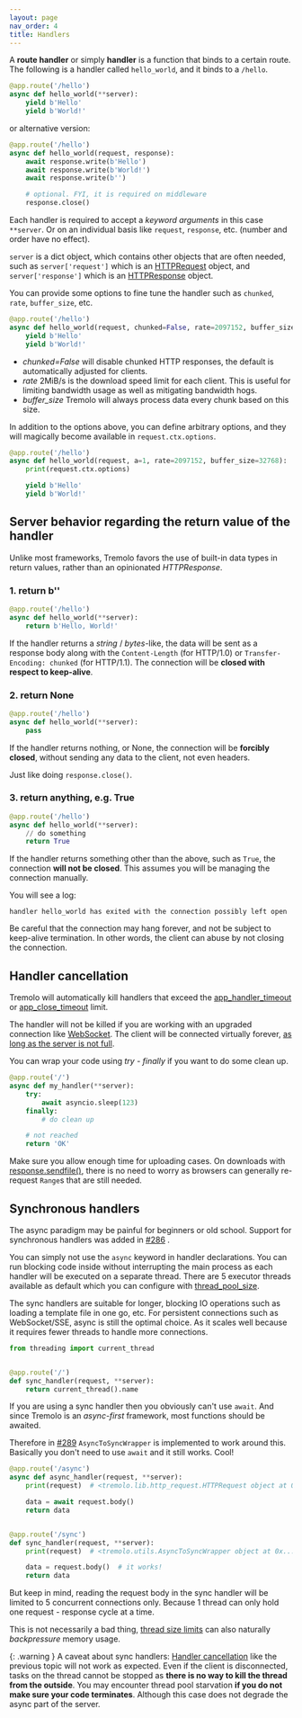 ```yaml
---
layout: page
nav_order: 4
title: Handlers
---
```


A **route handler** or simply **handler** is a function that binds to a certain route. The following is a handler called `hello_world`, and it binds to a `/hello`.

```python
@app.route('/hello')
async def hello_world(**server):
    yield b'Hello'
    yield b'World!'
```

or alternative version:

```python
@app.route('/hello')
async def hello_world(request, response):
    await response.write(b'Hello')
    await response.write(b'World!')
    await response.write(b'')

    # optional. FYI, it is required on middleware
    response.close()
```


Each handler is required to accept a *keyword arguments* in this case `**server`. Or on an individual basis like `request`, `response`, etc. (number and order have no effect).

`server` is a dict object, which contains other objects that are often needed, such as `server['request']` which is an [HTTPRequest](https://nggit.github.io/tremolo-docs/request.html) object, and `server['response']` which is an [HTTPResponse](https://nggit.github.io/tremolo-docs/response.html) object.

You can provide some options to fine tune the handler such as `chunked`, `rate`, `buffer_size`, etc.

```python
@app.route('/hello')
async def hello_world(request, chunked=False, rate=2097152, buffer_size=32768):
    yield b'Hello'
    yield b'World!'
```

* *chunked=False* will disable chunked HTTP responses, the default is automatically adjusted for clients.
* *rate* 2MiB/s is the download speed limit for each client. This is useful for limiting bandwidth usage as well as mitigating bandwidth hogs.
* *buffer_size* Tremolo will always process data every chunk based on this size.

In addition to the options above, you can define arbitrary options, and they will magically become available in `request.ctx.options`.

```python
@app.route('/hello')
async def hello_world(request, a=1, rate=2097152, buffer_size=32768):
    print(request.ctx.options)

    yield b'Hello'
    yield b'World!'
```

## Server behavior regarding the return value of the handler
Unlike most frameworks, Tremolo favors the use of built-in data types in return values, rather than an opinionated *HTTPResponse*.

### 1. return b''
```python
@app.route('/hello')
async def hello_world(**server):
    return b'Hello, World!'
```
If the handler returns a *string* / *bytes*-like, the data will be sent as a response body along with the `Content-Length` (for HTTP/1.0) or `Transfer-Encoding: chunked` (for HTTP/1.1).
The connection will be **closed with respect to keep-alive**.

### 2. return None
```python
@app.route('/hello')
async def hello_world(**server):
    pass
```
If the handler returns nothing, or None, the connection will be **forcibly closed**, without sending any data to the client, not even headers.

Just like doing `response.close()`.

### 3. return anything, e.g. True
```python
@app.route('/hello')
async def hello_world(**server):
    // do something
    return True
```
If the handler returns something other than the above, such as `True`, the connection **will not be closed**.
This assumes you will be managing the connection manually.

You will see a log:
```
handler hello_world has exited with the connection possibly left open
```
Be careful that the connection may hang forever, and not be subject to keep-alive termination.
In other words, the client can abuse by not closing the connection.

## Handler cancellation
Tremolo will automatically kill handlers that exceed the [app_handler_timeout](/tremolo-docs/configuration.html#app_handler_timeout) or [app_close_timeout](/tremolo-docs/configuration.html#app_close_timeout) limit.

The handler will not be killed if you are working with an upgraded connection like [WebSocket](/tremolo-docs/reference/websocket/). The client will be connected virtually forever, [as long as the server is not full](https://github.com/nggit/tremolo/discussions/276).

You can wrap your code using *try - finally* if you want to do some clean up.
```python
@app.route('/')
async def my_handler(**server):
    try:
        await asyncio.sleep(123)
    finally:
        # do clean up

    # not reached
    return 'OK'

```

Make sure you allow enough time for uploading cases. On downloads with [response.sendfile()](/tremolo-docs/resumable-downloads.html), there is no need to worry as browsers can generally re-request `Range`s that are still needed.

## Synchronous handlers
The async paradigm may be painful for beginners or old school. Support for synchronous handlers was added in [#286](https://github.com/nggit/tremolo/pull/286) .

You can simply not use the `async` keyword in handler declarations. You can run blocking code inside without interrupting the main process as each handler will be executed on a separate thread. There are 5 executor threads available as default which you can configure with [thread_pool_size](/tremolo-docs/configuration.html#thread_pool_size).

The sync handlers are suitable for longer, blocking IO operations such as loading a template file in one go, etc. For persistent connections such as WebSocket/SSE, async is still the optimal choice. As it scales well because it requires fewer threads to handle more connections.

```python
from threading import current_thread


@app.route('/')
def sync_handler(request, **server):
    return current_thread().name

```

If you are using a sync handler then you obviously can't use `await`. And since Tremolo is an *async-first* framework, most functions should be awaited.

Therefore in [#289](https://github.com/nggit/tremolo/pull/289) `AsyncToSyncWrapper` is implemented to work around this. Basically you don't need to use `await` and it still works. Cool!

```python
@app.route('/async')
async def async_handler(request, **server):
    print(request)  # <tremolo.lib.http_request.HTTPRequest object at 0x...>

    data = await request.body()
    return data


@app.route('/sync')
def sync_handler(request, **server):
    print(request)  # <tremolo.utils.AsyncToSyncWrapper object at 0x...>

    data = request.body()  # it works!
    return data

```

But keep in mind, reading the request body in the sync handler will be limited to 5 concurrent connections only. Because 1 thread can only hold one request - response cycle at a time.

This is not necessarily a bad thing, [thread size limits]((/tremolo-docs/configuration.html#thread_pool_size)) can also naturally *backpressure* memory usage.

{: .warning }
A caveat about sync handlers: [Handler cancellation](#handler-cancellation) like the previous topic will not work as expected. Even if the client is disconnected, tasks on the thread cannot be stopped as **there is no way to kill the thread from the outside**. You may encounter thread pool starvation **if you do not make sure your code terminates**. Although this case does not degrade the async part of the server.
